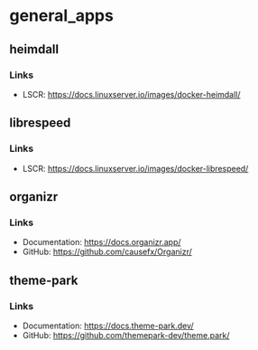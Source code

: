 # general_apps

## heimdall

### Links

* LSCR: <https://docs.linuxserver.io/images/docker-heimdall/>

## librespeed

### Links

* LSCR: <https://docs.linuxserver.io/images/docker-librespeed/>

## organizr

### Links

* Documentation: <https://docs.organizr.app/>
* GitHub: <https://github.com/causefx/Organizr/>

## theme-park

### Links

* Documentation: <https://docs.theme-park.dev/>
* GitHub: <https://github.com/themepark-dev/theme.park/>
